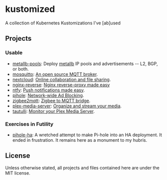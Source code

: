 # kustomized
A collection of Kubernetes Kustomizations I've [ab]used

## Projects

### Usable

* [metallb-pools](metallb-pools/README.md): Deploy [metallb](https://metallb.io)
  IP pools and advertisements -- L2, BGP, or both.
* [mosquitto](mosquitto/README.md): [An open source MQTT
  broker](https://mosquitto.org).
* [nextcloud](nextcloud/README.md): [Online collaboration and file
  sharing](https://nextcloud.com).
* [nginx-reverse](nginx-reverse/README.md): [Nginx reverse-proxy made easy](https://nginx.com)
* [ntfy](ntfy/README.md): [Push notifications made easy](https://ntfy.sh).
* [pihole](pihole/README.md): [Network-wide Ad Blocking](https://pi-hole.net).
* [zigbee2mqtt](zigbee2mqtt/README.md): [Zigbee to MQTT bridge](https://zigbee2mqtt.io).
* [plex-media-server](plex-media-server/README.md): [Organize and stream your
  media](https://plex.tv).
* [tautulli](tautulli/README.md): [Monitor your Plex Media Server](https://tautulli.com).

### Exercises in Futility

* [pihole-ha](pihole-ha/README.md): A wretched attempt to make Pi-hole into an
  HA deployment. It ended in frustration. It remains here as a monument to my
  hubris.

## License

Unless otherwise stated, all projects and files contained here are under the MIT
license.
